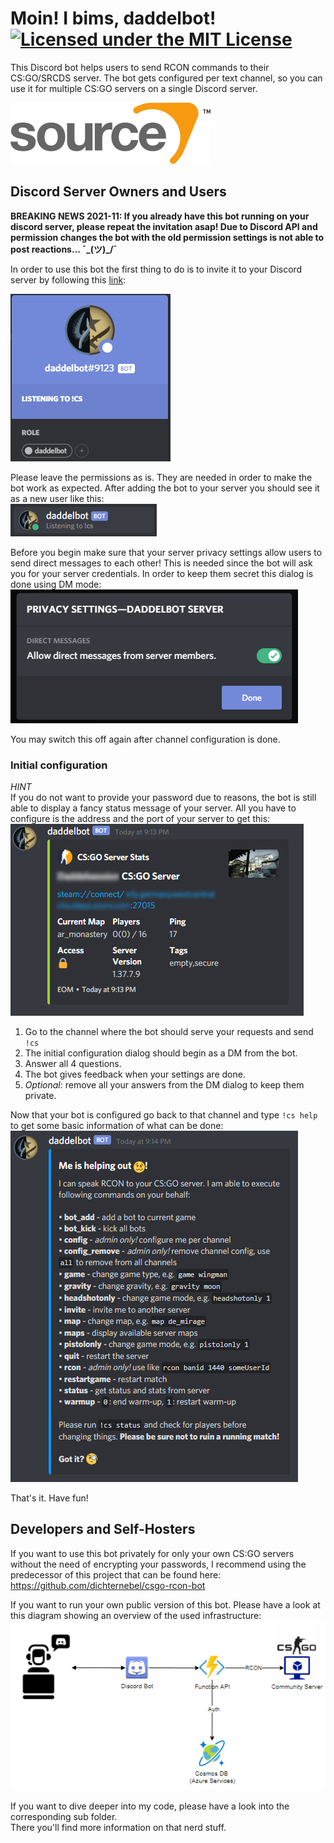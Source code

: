 # Moin! I bims, daddelbot! [![Licensed under the MIT License](https://img.shields.io/badge/License-MIT-blue.svg)](https://github.com/dichternebel/csgo-rcon-bot/blob/main/LICENSE.md)
This Discord bot helps users to send RCON commands to their CS:GO/SRCDS server. The bot gets configured per text channel, so you can use it for multiple CS:GO servers on a single Discord server.

![](assets/320px-Source_engine_logo_and_wordmark.svg.png)

## Discord Server Owners and Users

**BREAKING NEWS 2021-11: If you already have this bot running on your discord server, please repeat the invitation asap! Due to Discord API and permission changes the bot with the old permission settings is not able to post reactions... ¯\_(ツ)_/¯**

In order to use this bot the first thing to do is to invite it to your Discord server by following this [link](https://discord.com/oauth2/authorize?client_id=797866820996169779&permissions=93248&scope=bot):

[![](assets/bot_card.png)](https://discord.com/oauth2/authorize?client_id=797866820996169779&permissions=93248&scope=bot)

Please leave the permissions as is. They are needed in order to make the bot work as expected.
After adding the bot to your server you should see it as a new user like this:  
![](assets/bot_listening.png)

Before you begin make sure that your server privacy settings allow users to send direct messages to each other! This is needed since the bot will ask you for your server credentials. In order to keep them secret this dialog is done using DM mode:  
![](assets/server-privacy-settings.png)

You may switch this off again after channel configuration is done.

### Initial configuration

*HINT*  
If you do not want to provide your password due to reasons, the bot is still able to display a fancy status message of your server. All you have to configure is the address and the port of your server to get this:  
![](assets/screenshot_status.PNG)

1. Go to the channel where the bot should serve your requests and send `!cs`
2. The initial configuration dialog should begin as a DM from the bot.
3. Answer all 4 questions.
4. The bot gives feedback when your settings are done.
5. *Optional:* remove all your answers from the DM dialog to keep them private.

Now that your bot is configured go back to that channel and type `!cs help` to get some basic information of what can be done:  
![](assets/screenshot_help.PNG)

That's it. Have fun!

## Developers and Self-Hosters

If you want to use this bot privately for only your own CS:GO servers without the need of encrypting your passwords, I recommend using the predecessor of this project that can be found here:  
https://github.com/dichternebel/csgo-rcon-bot

If you want to run your own public version of this bot. Please have a look at this diagram showing an overview of the used infrastructure:  
![](assets/daddelbot_infrastructure.png)

If you want to dive deeper into my code, please have a look into the corresponding sub folder.  
There you'll find more information on that nerd stuff.